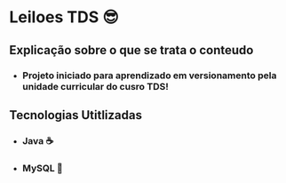 # Leiloes TDS 😎
## Explicação sobre o que se trata o conteudo
* ### Projeto iniciado para aprendizado em versionamento pela unidade curricular do cusro TDS!

## Tecnologias Utitlizadas 
* ### Java ☕
* ### MySQL 🦈
